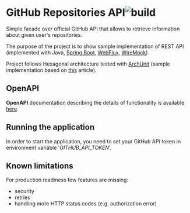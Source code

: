 # GitHub Repositories API![build](https://github.com/mjedynak/github-repositories-api/actions/workflows/build-gradle-project.yml/badge.svg?branch=master)
Simple facade over official GitHub API that allows to retrieve information about given user's repositories.

The purpose of the project is to show sample implementation of REST API (implemented with Java, [Spring Boot](https://spring.io/projects/spring-boot), [WebFlux](https://docs.spring.io/spring-framework/reference/web/webflux.html), [WireMock](https://wiremock.org/)) 

Project follows Hexagonal architecture tested with [ArchUnit](https://www.archunit.org/) (sample implementation based on [this](https://www.baeldung.com/hexagonal-architecture-ddd-spring) article).

## OpenAPI
**OpenAPI** documentation describing the details of functionality is available [here](src/main/resources/static/api-docs.yaml).

## Running the application
In order to start the application, you need to set your GitHub API token in environment variable '_GITHUB_API_TOKEN_'.


## Known limitations
For production readiness few features are missing:
- security
- retries
- handling more HTTP status codes (e.g. authorization error)